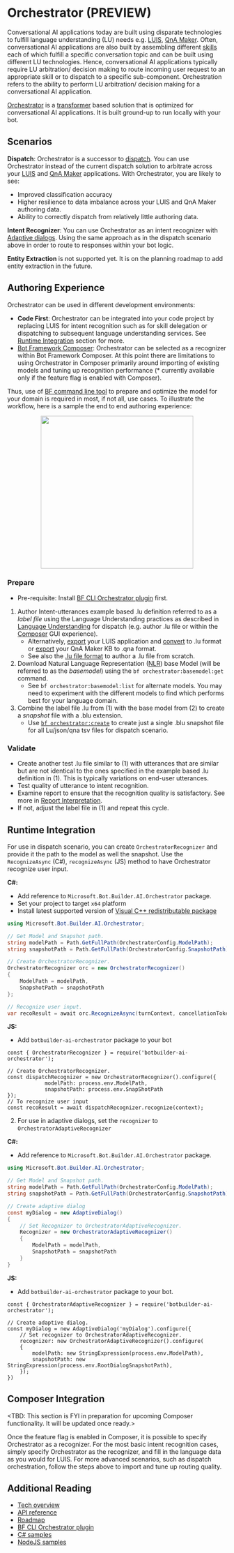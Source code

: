 # Orchestrator (PREVIEW)

Conversational AI applications today are built using disparate technologies to fulfill language understanding (LU) needs e.g. [LUIS][1], [QnA Maker][2]. Often, conversational AI applications are also built by assembling different [skills][3] each of which fulfill a specific conversation topic and can be built using different LU technologies. Hence, conversational AI applications typically require LU arbitration/ decision making to route incoming user request to an appropriate skill or to dispatch to a specific sub-component. Orchestration refers to the ability to perform LU arbitration/ decision making for a conversational AI application.  

[Orchestrator][18] is a [transformer][4] based solution that is optimized for conversational AI applications. It is built ground-up to run locally with your bot.

## Scenarios
**Dispatch**: Orchestrator is a successor to [dispatch][5]. You can use Orchestrator instead of the current dispatch solution to arbitrate across your [LUIS][1] and [QnA Maker][2] applications. With Orchestrator, you are likely to see:

- Improved classification accuracy
- Higher resilience to data imbalance across your LUIS and QnA Maker authoring data.
- Ability to correctly dispatch from relatively little authoring data.

**Intent Recognizer**: You can use Orchestrator as an intent recognizer with [Adaptive dialogs][6]. Using the same approach as in the dispatch scenario above in order to route to responses within your bot logic.

**Entity Extraction** is not supported yet.  It is on the planning roadmap to add entity extraction in the future.

## Authoring Experience

Orchestrator can be used in different development environments:

* **Code First**: Orchestrator can be integrated into your code project by replacing LUIS for intent recognition such as for skill delegation or dispatching to subsequent language understanding services.  See [Runtime Integration](#runtime-integration) section for more.
* [Bot Framework Composer][19]: Orchestrator can be selected as a recognizer within Bot Framework Composer. At this point there are limitations to using Orchestrator in Composer primarily around importing of existing models and tuning up recognition performance (* currently available only if the feature flag is enabled with Composer).

Thus, use of [BF command line tool][7] to prepare and optimize the model for your domain is required in most, if not all, use cases.   To illustrate the workflow, here is a sample the end to end authoring experience:

<p align="center">
  <img width="350" src="./docs/media/authoring.png" />
</p>

### Prepare

* Pre-requisite: Install [BF CLI Orchestrator plugin][11] first.

1. Author Intent-utterances example based .lu definition referred to as a *label file* using the Language Understanding practices as described in [Language Understanding][2] for dispatch (e.g. author .lu file or within the [Composer][3] GUI experience). 
   * Alternatively, [export][8] your LUIS application and [convert][9] to .lu format or [export][10] your QnA Maker KB to .qna format.
   * See also the [.lu file format][21] to author a .lu file from scratch. 
2. Download Natural Language Representation ([NLR][20]) base Model (will be referred to as the *basemodel*) using the `bf orchestrator:basemodel:get` command. 
   * See `bf orchestrator:basemodel:list` for alternate models. You may need to experiment with the different models to find which performs best for your language domain.
3. Combine the label file .lu from (1) with the base model from (2) to create a *snapshot* file with a .blu extension.
   * Use [`bf orchestrator:create`][16] to create just a single .blu snapshot file for all Lu/json/qna tsv files for dispatch scenario.

### Validate

* Create another test .lu file similar to (1) with utterances that are similar but are not identical to the ones specified in the example based .lu definition in (1). This is typically variations on end-user utterances. 
* Test quality of utterance to intent recognition. 
* Examine report to ensure that the recognition quality is satisfactory. See more in [Report Interpretation][21].
* If not, adjust the label file in (1) and repeat this cycle.

## Runtime Integration

For use in dispatch scenario, you can create `OrchestratorRecognizer` and provide it the path to the model as well the snapshot. Use the `RecognizeAsync` (C#), `recognizeAsync` (JS) method to have Orchestrator recognize user input. 

**C#:**

- Add reference to `Microsoft.Bot.Builder.AI.Orchestrator` package.
- Set your project to target `x64` platform
- Install latest supported version of [Visual C++ redistributable package](https://support.microsoft.com/en-gb/help/2977003/the-latest-supported-visual-c-downloads)


```C# 
using Microsoft.Bot.Builder.AI.Orchestrator;

// Get Model and Snapshot path.
string modelPath = Path.GetFullPath(OrchestratorConfig.ModelPath);
string snapshotPath = Path.GetFullPath(OrchestratorConfig.SnapshotPath);

// Create OrchestratorRecognizer.
OrchestratorRecognizer orc = new OrchestratorRecognizer()
{
    ModelPath = modelPath,
    SnapshotPath = snapshotPath
};

// Recognize user input.
var recoResult = await orc.RecognizeAsync(turnContext, cancellationToken);
```

**JS:**

- Add `botbuilder-ai-orchestrator` package to your bot

```JS
const { OrchestratorRecognizer } = require('botbuilder-ai-orchestrator');

// Create OrchestratorRecognizer.
const dispatchRecognizer = new OrchestratorRecognizer().configure({
            modelPath: process.env.ModelPath, 
            snapshotPath: process.env.SnapShotPath
});
// To recognize user input
const recoResult = await dispatchRecognizer.recognize(context);
```

2. For use in adaptive dialogs, set the `recognizer` to `OrchestratorAdaptiveRecognizer`

**C#:**
- Add reference to `Microsoft.Bot.Builder.AI.Orchestrator` package.

```C#
using Microsoft.Bot.Builder.AI.Orchestrator;

// Get Model and Snapshot path.
string modelPath = Path.GetFullPath(OrchestratorConfig.ModelPath);
string snapshotPath = Path.GetFullPath(OrchestratorConfig.SnapshotPath);

// Create adaptive dialog
const myDialog = new AdaptiveDialog()
{
    // Set Recognizer to OrchestratorAdaptiveRecognizer.
    Recognizer = new OrchestratorAdaptiveRecognizer()
    {
        ModelPath = modelPath,
        SnapshotPath = snapshotPath
    }
}
```

**JS:**

- Add `botbuilder-ai-orchestrator` package to your bot.

```JS
const { OrchestratorAdaptiveRecognizer } = require('botbuilder-ai-orchestrator');

// Create adaptive dialog.
const myDialog = new AdaptiveDialog('myDialog').configure({
    // Set recognizer to OrchestratorAdaptiveRecognizer.
    recognizer: new OrchestratorAdaptiveRecognizer().configure(
    {
        modelPath: new StringExpression(process.env.ModelPath),
        snapshotPath: new StringExpression(process.env.RootDialogSnapshotPath),
    });
})
```



## Composer Integration

\<TBD: This section is FYI in preparation for upcoming Composer functionality. It will be updated once ready.>

Once the feature flag is enabled in Composer, it is possible to specify Orchestrator as a recognizer. For the most basic intent recognition cases, simply specify Orchestrator as the recognizer, and fill in the language data as you would for LUIS. For more advanced scenarios, such as dispatch orchestration, follow the steps above to import and tune up routing quality. 



## Additional Reading

- [Tech overview][18]
- [API reference][14]
- [Roadmap](./docs/Overview.md#Roadmap)
- [BF CLI Orchestrator plugin][11]
- [C# samples][12]
- [NodeJS samples][13]

[1]:https://luis.ai
[2]:https://qnamaker.ai
[3]:https://docs.microsoft.com/en-us/azure/bot-service/bot-builder-skills-overview?view=azure-bot-service-4.0
[4]:https://en.wikipedia.org/wiki/Transformer_(machine_learning_model)
[5]:https://docs.microsoft.com/en-us/azure/bot-service/bot-builder-tutorial-dispatch?view=azure-bot-service-4.0&tabs=cs
[6]:https://aka.ms/adaptive-dialogs
[7]:https://github.com/microsoft/botframework-cli
[8]:https://github.com/microsoft/botframework-cli/tree/master/packages/luis#bf-luisversionexport
[9]:https://github.com/microsoft/botframework-cli/tree/master/packages/luis#bf-luisconvert
[10]:https://github.com/microsoft/botframework-cli/tree/master/packages/qnamaker#bf-qnamakerkbexport
[11]:https://github.com/microsoft/botframework-cli/tree/beta/packages/orchestrator
[12]:./csharp_dotnetcore
[13]:./javascript_nodejs
[14]:./docs/API_reference.md
[15]: TBD/AvailableIndex
[16]:https://github.com/microsoft/botframework-cli/tree/beta/packages/orchestrator#bf-orchestratorcreate
[17]:TBD/AvailableIndex
[18]:./docs/Overview.md
[19]: https://docs.microsoft.com/en-us/composer/introduction
[20]: https://aka.ms/NLRModels "Natural Language Representation Models"
[21]:https://docs.microsoft.com/en-us/azure/bot-service/file-format/bot-builder-lu-file-format?view=azure-bot-service-4.0	"LU file format"
[22]:https://github.com/microsoft/botframework-sdk/blob/R11/Orchestrator/docs/BFOrchestratorReport.md "Report Interpretation: Temp R11 Branch"
